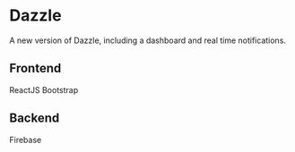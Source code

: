 # Dazzle

A new version of Dazzle, including a dashboard and real time notifications.

## Frontend

ReactJS
Bootstrap

## Backend

Firebase

